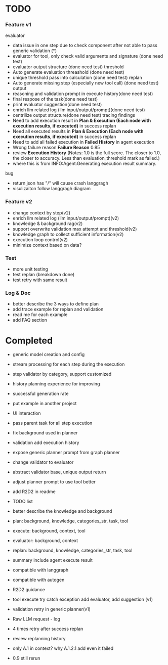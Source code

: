 # TODO

### Feature v1
evaluator
- data issue in one step due to check component after not able to pass generic validation (*)
- evaluator for tool, only check valid arguments and signature (done need test)
- evaluator output structure (done need test)
threshold
- Auto generate evaluation threashold (done need test)
- unique threshold pass into calculation (done need test)
replan
- Auto generate missing step (especially new tool call) (done need test)
output
- reasoning and validation prompt in execute history(done need test)
- final respose of the task(done need test)
- print evaluator suggestion(done need test)                                                                                                                                                
- enrich llm related log (llm input/output/prompt)(done need test)
- centrilize output structure(done need test)
tracing findings
- Need to add execution result in **Plan & Execution (Each node with execution results, if executed)** in success replan
- Need all executed results in **Plan & Execution (Each node with execution results, if executed)** in success replan
- Need to add all failed execution in **Failed History** in agent execution
- Wrong failure reason
**Failure Reason**
0.85
- review **Execution History**
(Notes: 1.0 is the full score. The closer to 1.0, the closer to accuracy. Less than evaluation_threshold mark as failed.)
- where this is from
INFO:Agent:Generating execution result summary.

bug
- return json has "/" will cause crash
langgragh
- visulizaiton follow langgragh diagram

### Feature v2
- change context by step(v2)
- enrich llm related log (llm input/output/prompt)(v2)
- knowledge & background rag(v2)
- support overwrite validation max attempt and threshold(v2)
- knowledge graph to collect sufficient information(v2)
- execution loop control(v2)
- minimize context based on data?

### Test
- more unit testing
- test replan (breakdown done)
- test retry with same result

### Log & Doc
- better describe the 3 ways to define plan
- add trace example for replan and validation
- read me for each example
- add FAQ section

# Completed
- generic model creation and config
- stream processing for each step during the execution
- step validator by category, support customized
- history planning experience for improving
- successful generation rate
- put example in another project
- UI interaction
- pass parent task for all step execution 
- fix background used in planner
- validation add execution history 
- expose generic planner prompt from graph planner 
- change validator to evaluator
- abstract validator base, unique output return
- adjust planner prompt to use tool better
- add R2D2 in readme
- TODO list
- better describe the knowledge and background

- plan: background, knowledge, categories_str, task, tool
- execute: background, context, tool
- evaluator: background, context
- replan: background, knowledge, categories_str, task, tool
- summary include agent execute result
- compatible with langgraph
- compatible with autogen
- R2D2 guidance
- tool execute try catch exception add evaluator, add suggestion (v1) 
- validation retry in generic planner(v1) 

- Raw LLM request - log
- 4 times retry after success replan
- review replanning history
- only A.1 in context? why A.1.2.1 add even it failed
- 0.9 still rerun